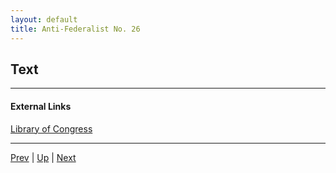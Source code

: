 ```yaml
---
layout: default
title: Anti-Federalist No. 26
---
```


## Text

---
#### External Links
[Library of Congress]()

---

[Prev](25.md) | [Up](README.md) | [Next](27.md)
